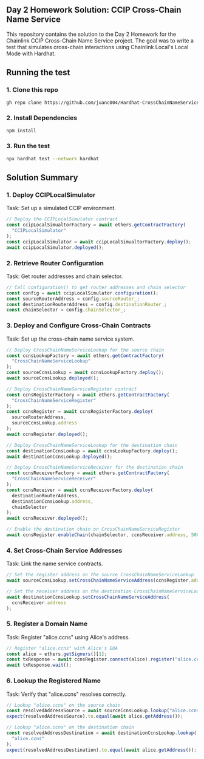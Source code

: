 ## Day 2 Homework Solution: CCIP Cross-Chain Name Service

This repository contains the solution to the Day 2 Homework for the Chainlink CCIP Cross-Chain Name Service project. The goal was to write a test that simulates cross-chain interactions using Chainlink Local's Local Mode with Hardhat.

## Running the test

### 1. Clone this repo

```bash
gh repo clone https://github.com/juanc004/Hardhat-CrossChainNameService.git
```

### 2. Install Dependencies

```bash
npm install
```

### 3. Run the test

```bash
npx hardhat test --network hardhat
```

## Solution Summary

### 1. Deploy CCIPLocalSimulator
   Task: Set up a simulated CCIP environment.

```typescript
// Deploy the CCIPLocalSimulator contract
const ccipLocalSimualtorFactory = await ethers.getContractFactory(
  "CCIPLocalSimulator"
);
const ccipLocalSimulator = await ccipLocalSimualtorFactory.deploy();
await ccipLocalSimulator.deployed();
```

### 2. Retrieve Router Configuration
   Task: Get router addresses and chain selector.

```typescript
// Call configuration() to get router addresses and chain selector
const config = await ccipLocalSimulator.configuration();
const sourceRouterAddress = config.sourceRouter_;
const destinationRouterAddress = config.destinationRouter_;
const chainSelector = config.chainSelector_;
```

### 3. Deploy and Configure Cross-Chain Contracts
   Task: Set up the cross-chain name service system.

```typescript
// Deploy CrossChainNameServiceLookup for the source chain
const ccnsLookupFactory = await ethers.getContractFactory(
  "CrossChainNameServiceLookup"
);
const sourceCcnsLookup = await ccnsLookupFactory.deploy();
await sourceCcnsLookup.deployed();

// Deploy CrossChainNameServiceRegister contract
const ccnsRegisterFactory = await ethers.getContractFactory(
  "CrossChainNameServiceRegister"
);
const ccnsRegister = await ccnsRegisterFactory.deploy(
  sourceRouterAddress,
  sourceCcnsLookup.address
);
await ccnsRegister.deployed();

// Deploy CrossChainNameServiceLookup for the destination chain
const destinationCcnsLookup = await ccnsLookupFactory.deploy();
await destinationCcnsLookup.deployed();

// Deploy CrossChainNameServiceReceiver for the destination chain
const ccnsReceiverFactory = await ethers.getContractFactory(
  "CrossChainNameServiceReceiver"
);
const ccnsReceiver = await ccnsReceiverFactory.deploy(
  destinationRouterAddress,
  destinationCcnsLookup.address,
  chainSelector
);
await ccnsReceiver.deployed();

// Enable the destination chain on CrossChainNameServiceRegister
await ccnsRegister.enableChain(chainSelector, ccnsReceiver.address, 500_000n);
```

### 4. Set Cross-Chain Service Addresses
   Task: Link the name service contracts.

```typescript
// Set the register address on the source CrossChainNameServiceLookup
await sourceCcnsLookup.setCrossChainNameServiceAddress(ccnsRegister.address);

// Set the receiver address on the destination CrossChainNameServiceLookup
await destinationCcnsLookup.setCrossChainNameServiceAddress(
  ccnsReceiver.address
);
```

### 5. Register a Domain Name
   Task: Register "alice.ccns" using Alice's address.

```typescript
// Register "alice.ccns" with Alice's EOA
const alice = ethers.getSigners()[1];
const txResponse = await ccnsRegister.connect(alice).register("alice.ccns");
await txResponse.wait();
```

### 6. Lookup the Registered Name
   Task: Verify that "alice.ccns" resolves correctly.

```typescript
// Lookup "alice.ccns" on the source chain
const resolvedAddressSource = await sourceCcnsLookup.lookup("alice.ccns");
expect(resolvedAddressSource).to.equal(await alice.getAddress());

// Lookup "alice.ccns" on the destination chain
const resolvedAddressDestination = await destinationCcnsLookup.lookup(
  "alice.ccns"
);
expect(resolvedAddressDestination).to.equal(await alice.getAddress());
```
